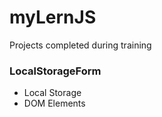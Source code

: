 # myLernJS
Projects completed during training

### LocalStorageForm
* Local Storage 
* DOM Elements
